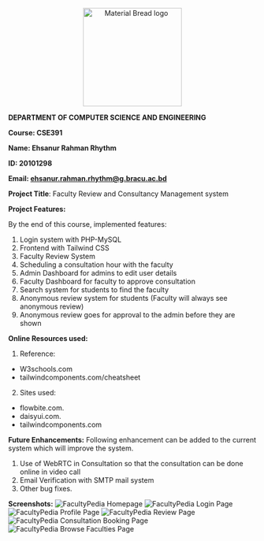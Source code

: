 <p align="center" style="margin-bottom: 0px !important;">
  <img width="200" src="https://upload.wikimedia.org/wikipedia/commons/thumb/1/1a/Brac_University_Logo.png/432px-Brac_University_Logo.png" alt="Material Bread logo" align="center">
</p>

**DEPARTMENT OF COMPUTER SCIENCE AND ENGINEERING**

**Course: CSE391**

**Name: Ehsanur Rahman Rhythm**

**ID: 20101298**

**Email: ehsanur.rahman.rhythm@g.bracu.ac.bd**

**Project Title**: Faculty Review and Consultancy Management system

**Project Features:**

By the end of this course, implemented features:

1. Login system with PHP-MySQL
2. Frontend with Tailwind CSS
3. Faculty Review System
4. Scheduling a consultation hour with the faculty
5. Admin Dashboard for admins to edit user details
6. Faculty Dashboard for faculty to approve consultation
7. Search system for students to find the faculty
8. Anonymous review system for students (Faculty will always see anonymous review)
9. Anonymous review goes for approval to the admin before they are shown


**Online Resources used:** 

1. Reference:

* W3schools.com
* tailwindcomponents.com/cheatsheet

2. Sites used:
  - flowbite.com.
  - daisyui.com.
  - tailwindcomponents.com

**Future Enhancements:** Following enhancement can be added to the current system which will improve the system.
1. Use of WebRTC in Consultation so that the consultation can be done online in video call
2. Email Verification with SMTP mail system
3. Other bug fixes.

**Screenshots:**
<img src="https://i.vgy.me/J1s2O9.png" alt="FacultyPedia Homepage" style=""/>
<img src="https://i.vgy.me/MA1yq7.png" alt="FacultyPedia Login Page" style=""/>
<img src="https://i.vgy.me/ge5UIZ.png" alt="FacultyPedia Profile Page" style=""/>
<img src="https://i.vgy.me/q6gHlb.png" alt="FacultyPedia Review Page" style=""/>
<img src="https://i.vgy.me/NzxeQi.png" alt="FacultyPedia Consultation Booking Page" style=""/>
<img src="https://i.vgy.me/fscS1M.png" alt="FacultyPedia Browse Faculties Page" style=""/>

